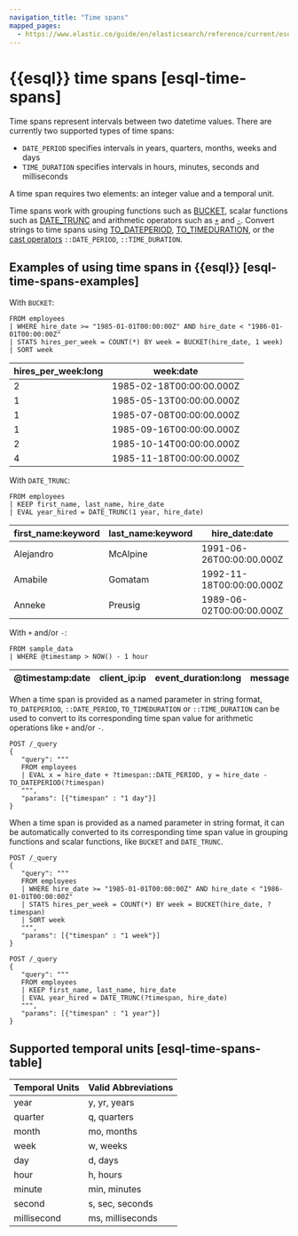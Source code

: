 ```yaml
---
navigation_title: "Time spans"
mapped_pages:
  - https://www.elastic.co/guide/en/elasticsearch/reference/current/esql-time-spans.html
---
```


# {{esql}} time spans [esql-time-spans]


Time spans represent intervals between two datetime values. There are currently two supported types of time spans:

* `DATE_PERIOD` specifies intervals in years, quarters, months, weeks and days
* `TIME_DURATION` specifies intervals in hours, minutes, seconds and milliseconds

A time span requires two elements: an integer value and a temporal unit.

Time spans work with grouping functions such as [BUCKET](/reference/query-languages/esql/functions-operators/grouping-functions.md#esql-bucket),
scalar functions such as [DATE_TRUNC](/reference/query-languages/esql/functions-operators/date-time-functions.md#esql-date_trunc)
and arithmetic operators such as [`+`](/reference/query-languages/esql/functions-operators/operators.md#esql-add)
and [`-`](/reference/query-languages/esql/functions-operators/operators.md#esql-sub).
Convert strings to time spans using [TO_DATEPERIOD](/reference/query-languages/esql/functions-operators/type-conversion-functions.md#esql-to_dateperiod),
[TO_TIMEDURATION](/reference/query-languages/esql/functions-operators/type-conversion-functions.md#esql-to_timeduration),
or the [cast operators](/reference/query-languages/esql/functions-operators/operators.md#esql-cast-operator) `::DATE_PERIOD`, `::TIME_DURATION`.


## Examples of using time spans in {{esql}} [esql-time-spans-examples]

With `BUCKET`:

```esql
FROM employees
| WHERE hire_date >= "1985-01-01T00:00:00Z" AND hire_date < "1986-01-01T00:00:00Z"
| STATS hires_per_week = COUNT(*) BY week = BUCKET(hire_date, 1 week)
| SORT week
```

| hires_per_week:long | week:date |
| --- | --- |
| 2 | 1985-02-18T00:00:00.000Z |
| 1 | 1985-05-13T00:00:00.000Z |
| 1 | 1985-07-08T00:00:00.000Z |
| 1 | 1985-09-16T00:00:00.000Z |
| 2 | 1985-10-14T00:00:00.000Z |
| 4 | 1985-11-18T00:00:00.000Z |

With `DATE_TRUNC`:

```esql
FROM employees
| KEEP first_name, last_name, hire_date
| EVAL year_hired = DATE_TRUNC(1 year, hire_date)
```

| first_name:keyword | last_name:keyword | hire_date:date | year_hired:date |
| --- | --- | --- | --- |
| Alejandro | McAlpine | 1991-06-26T00:00:00.000Z | 1991-01-01T00:00:00.000Z |
| Amabile | Gomatam | 1992-11-18T00:00:00.000Z | 1992-01-01T00:00:00.000Z |
| Anneke | Preusig | 1989-06-02T00:00:00.000Z | 1989-01-01T00:00:00.000Z |

With `+` and/or `-`:

```esql
FROM sample_data
| WHERE @timestamp > NOW() - 1 hour
```

| @timestamp:date | client_ip:ip | event_duration:long | message:keyword |
| --- | --- | --- | --- |

When a time span is provided as a named parameter in string format, `TO_DATEPERIOD`, `::DATE_PERIOD`, `TO_TIMEDURATION` or `::TIME_DURATION` can be used to convert to its corresponding time span value for arithmetic operations like `+` and/or `-`.

```esql
POST /_query
{
   "query": """
   FROM employees
   | EVAL x = hire_date + ?timespan::DATE_PERIOD, y = hire_date - TO_DATEPERIOD(?timespan)
   """,
   "params": [{"timespan" : "1 day"}]
}
```

When a time span is provided as a named parameter in string format, it can be automatically converted to its corresponding time span value in grouping functions and scalar functions, like `BUCKET` and `DATE_TRUNC`.

```esql
POST /_query
{
   "query": """
   FROM employees
   | WHERE hire_date >= "1985-01-01T00:00:00Z" AND hire_date < "1986-01-01T00:00:00Z"
   | STATS hires_per_week = COUNT(*) BY week = BUCKET(hire_date, ?timespan)
   | SORT week
   """,
   "params": [{"timespan" : "1 week"}]
}
```

```esql
POST /_query
{
   "query": """
   FROM employees
   | KEEP first_name, last_name, hire_date
   | EVAL year_hired = DATE_TRUNC(?timespan, hire_date)
   """,
   "params": [{"timespan" : "1 year"}]
}
```


## Supported temporal units [esql-time-spans-table]

| Temporal Units | Valid Abbreviations |
| --- | --- |
| year | y, yr, years |
| quarter | q, quarters |
| month | mo, months |
| week | w, weeks |
| day | d, days |
| hour | h, hours |
| minute | min, minutes |
| second | s, sec, seconds |
| millisecond | ms, milliseconds |

